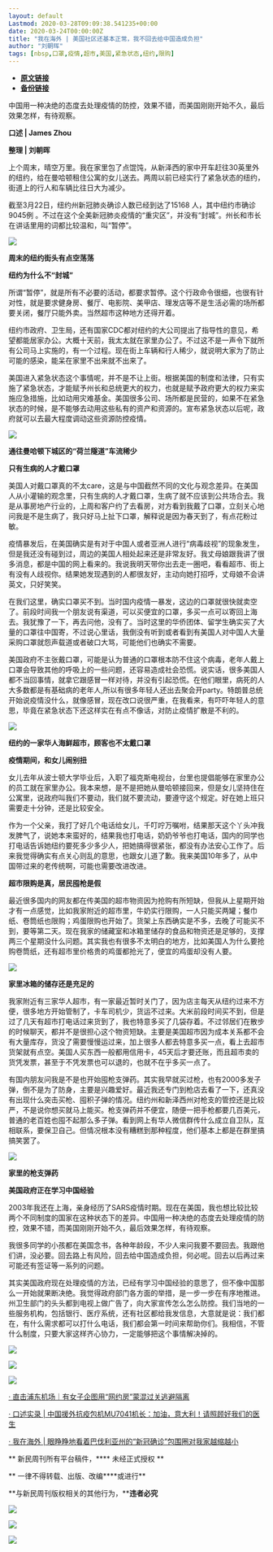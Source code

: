 ```yaml
---
layout: default
Lastmod: 2020-03-28T09:09:38.541235+00:00
date: 2020-03-24T00:00:00Z
title: "我在海外 | 美国社区还基本正常，我不回去给中国造成负担"
author: "刘朝晖"
tags: [nbsp,口罩,疫情,超市,美国,紧急状态,纽约,限购]
---
```


* [**原文链接**](https://mp.weixin.qq.com/s/Wf7XgE99KNr9ScQgkQqAMg)
* [**备份链接**](http://archive.ph/58Hdo)


  

  

  

  

中国用一种决绝的态度去处理疫情的防控，效果不错，而美国刚刚开始不久，最后效果怎样，有待观察。

  

  

  

  

**口述 | James Zhou**

**整理 | 刘朝晖**

  

上个周末，晴空万里。我在家里包了点馄饨，从新泽西的家中开车赶往30英里外的纽约，给在曼哈顿租住公寓的女儿送去。两周以前已经实行了紧急状态的纽约，街道上的行人和车辆比往日大为减少。

截至3月22日，纽约州新冠肺炎确诊人数已经到达了15168 人，其中纽约市确诊9045例 。不过在这个全美新冠肺炎疫情的“重灾区”，并没有“封城”。州长和市长在讲话里用的词都比较温和，叫“暂停”。

![](/images/post/d5fd70069cc05e7b6763dd0b2713dc5b.jpg)

**周末的纽约街头有点空荡荡**  

**纽约为什么不“封城”**

  

所谓“暂停”，就是所有不必要的活动，都要求暂停。这个行政命令很细，也很有针对性，就是要求健身房、餐厅、电影院、美甲店、理发店等不是生活必需的场所都要关闭，餐厅只能外卖。当然超市这种地方还得开着。

纽约市政府、卫生局，还有国家CDC都对纽约的大公司提出了指导性的意见，希望都能居家办公。大概十天前，我太太就在家里办公了。不过这不是一声令下就所有公司马上实施的，有一个过程。现在街上车辆和行人稀少，就说明大家为了防止可能的感染，能呆在家里不出来就不出来了。

美国进入紧急状态这个事情呢，并不是不让上街。根据美国的制度和法律，只有实施了紧急状态，才能赋予州长和总统更大的权力，也就是赋予政府更大的权力来实施应急措施，比如动用灾难基金。美国很多公司、场所都是民营的，如果不在紧急状态的时候，是不能够去动用这些私有的资产和资源的。宣布紧急状态以后呢，政府就可以去最大程度调动这些资源防控疫情。

![](/images/post/3ff3dae22664cddf7a620f4668803b00.jpg)

**通往曼哈顿下城区的“荷兰隧道”车流稀少**  

**只有生病的人才戴口罩**

美国人对戴口罩真的不太care，这是与中国截然不同的文化与观念差异。在美国人从小灌输的观念里，只有生病的人才戴口罩，生病了就不应该到公共场合去。我是从事房地产行业的，上周和客户约了去看房，对方看到我戴了口罩，立刻关心地问我是不是生病了，我只好马上扯下口罩，解释说是因为春天到了，有点花粉过敏。

疫情暴发后，在美国确实是有对于中国人或者亚洲人进行“病毒歧视”的现象发生，但是我还没有碰到过，周边的美国人相处起来还是非常友好。我丈母娘跟我讲了很多消息，都是中国的网上看来的。我说我明天带你出去走一圈吧，看看超市、街上有没有人歧视你。结果她发现遇到的人都很友好，主动向她打招呼，丈母娘不会讲英文，只好笑笑。

在我们这里，确实口罩买不到。当时国内疫情一暴发，这边的口罩就很快就卖空了。前段时间我一个朋友说有渠道，可以买便宜的口罩，多买一点可以寄回上海去。我犹豫了一下，再去问他，没有了。当时这里的华侨团体、留学生确实买了大量的口罩往中国寄，不过说心里话，我倒没有听到或者看到有美国人对中国人大量采购口罩就怨声载道或者破口大骂，可能他们也确实不需要。

美国政府不主张戴口罩，可能是认为普通的口罩根本防不住这个病毒，老年人戴上口罩会导致其他的呼吸上的一些问题，还容易造成社会恐慌。说实话，很多美国人都不当回事情，就拿它跟感冒一样对待，并没有引起恐慌。在他们眼里，病死的人大多数都是有基础病的老年人,所以有很多年轻人还出去聚会开party。特朗普总统开始说疫情没什么，就像感冒，现在改口说很严重，在我看来，有吓吓年轻人的意思，毕竟在紧急状态下还这样实在有点不像话，对防止疫情扩散是不利的。

![](/images/post/53baec73a9fa0c953f9140273aa3d93d.jpg)

**纽约的一家华人海鲜超市，顾客也不太戴口罩**  

**疫情期间，和女儿闹别扭**

女儿去年从波士顿大学毕业后，入职了福克斯电视台，台里也提倡能够在家里办公的员工就在家里办公。我本来想，是不是把她从曼哈顿接回来，但是女儿坚持住在公寓里，说政府叫我们不要动，我们就不要流动，要遵守这个规定。好在她上班只需要走十分钟，还是比较安全。

作为一个父亲，我打了好几个电话给女儿，千叮咛万嘱咐，结果那天这个丫头冲我发脾气了，说她本来蛮好的，结果我也打电话，奶奶爷爷也打电话，国内的同学也打电话告诉她纽约要死多少多少人，把她搞得很紧张，都没有办法安心工作了。后来我觉得确实有点关心则乱的意思，也跟女儿道了歉。我来美国10年多了，从中国带过来的老传统啊，可能也需要改进改进。

**超市限购是真，居民囤枪是假**

最近很多国内的网友都在传美国的超市物资因为抢购有所短缺，但我从上星期开始才有一点感觉，比如我家附近的超市里，牛奶实行限购，一人只能买两罐；餐巾纸、卷筒纸也限购；鸡蛋限购也开始了。货架上东西确实是不多，去晚了可能买不到，要等第二天。现在我家的储藏室和冰箱里储存的食品和物资还是足够的，支撑两三个星期没什么问题。其实我也有很多不太明白的地方，比如美国人为什么要抢购卷筒纸，还有超市里价格贵的鸡蛋都抢光了，便宜的鸡蛋却没有人要。

![](/images/post/ca00cdf77e939be862288868370c4dab.jpg)

**家里冰箱的储存还是充足的**  

我家附近有三家华人超市，有一家最近暂时关门了，因为店主每天从纽约过来不方便，很多地方开始管制了，卡车司机少，货运不过来。大米前段时间买不到，但是过了几天有超市打电话过来货到了，我也特意多买了几袋存着。不过邻居们在散步的时候聊天，都并不是很担心这个物资短缺。主要是美国超市因为成本关系都不会有大量库存，货没了需要慢慢运过来，加上很多人都去特意多买一点，看上去超市货架就有点空。美国人买东西一般都用信用卡，45天后才要还账，而且超市卖的货凭发票，甚至于不凭发票也可以退的，也就不在乎多买一点了。

有国内朋友问我是不是也开始囤枪支弹药。其实我早就买过枪，也有2000多发子弹，倒不是为了防身，主要是兴趣爱好。最近我还专门到枪店去看了一下，还真没有出现什么突击买枪、囤积子弹的情况。纽约州和新泽西州对枪支的管控还是比较严，不是说你想买就马上能买。枪支弹药并不便宜，随便一把手枪都要几百美元，普通的老百姓也囤不起那么多子弹。看到网上有华人微信群传什么成立自卫队，互相联系，要保卫自己。但情况根本没有糟糕到那种程度，他们基本上都是在群里搞搞笑罢了。

![](/images/post/9794890b94522abd27fb7fe5a5821efc.jpg)

**家里的枪支弹药**  

**美国政府正在学习中国经验**

2003年我还在上海，亲身经历了SARS疫情时期。现在在美国，我也想比较比较两个不同制度的国家在这种状态下的差异。中国用一种决绝的态度去处理疫情的防控，效果不错，而美国刚刚开始不久，最后效果怎样，有待观察。

我很多同学的小孩都在美国念书，各种年龄段，不少人来问我要不要回去。我跟他们讲，没必要。回去路上有风险，回去给中国造成负担，何必呢。回去以后再过来可能还有签证等一系列的问题。

其实美国政府现在处理疫情的方法，已经有学习中国经验的意思了，但不像中国那么一开始就果断决绝。我觉得政府部门各方面的举措，是一步一步在有序地推进。州卫生部门的头头都到电视上做广告了，向大家宣传怎么怎么防控。我们当地的一些服务机构，包括银行、医疗系统，还有社区都给我发信息，大意就是说：我们都在，有什么需求都可以打什么电话，我们都会第一时间来帮助你们。我相信，不管什么制度，只要大家这样齐心协力，一定能够把这个事情解决掉的。

  

![](/images/post/d8ca61a3dfcf9a9aa170b58d4b6eeb42.jpg)

![](/images/post/6f1a77f043f1922e8f8cbc65833ffe0b.jpg)

  

![](/images/post/9b9f59f87ccb0e7aa7587886d34765a8.jpg)

  

[· 直击浦东机场｜有女子企图用“网约房”蒙混过关逃避隔离](http://mp.weixin.qq.com/s?__biz=MTUzMDQzNjMwMQ==&mid=2652827610&idx=1&sn=bd64c3ae393e3644dbed739d5ffd5769&chksm=68ed22785f9aab6e95e57e5a44a59a7425793179ad4d6e541e81f9dc754237fe763728de67c3&scene=21#wechat_redirect)

[· 口述实录 | 中国援外抗疫包机MU7041机长：加油，意大利！请照顾好我们的医生](http://mp.weixin.qq.com/s?__biz=MTUzMDQzNjMwMQ==&mid=2652827692&idx=1&sn=8a55c7f3c34203c19bd062bba898a613&chksm=68ed3d8e5f9ab49819959db0c74081224eb3dae03438fe6663ae828133db5375beffb6ba36fe&scene=21#wechat_redirect)

[· 我在海外 | 眼睁睁地看着巴伐利亚州的“新冠确诊”包围圈对我家越缩越小](http://mp.weixin.qq.com/s?__biz=MTUzMDQzNjMwMQ==&mid=2652827683&idx=1&sn=bd2294d3d9ec2270dd7230c20e0828ee&chksm=68ed3d815f9ab497306b1df44b95ec1227434eed92bc672342e6dc79a42a11ae17cc1e3232b6&scene=21#wechat_redirect)

** 新民周刊所有平台稿件，**** 未经正式授权 **

** 一律不得转载、出版、改编****或进行**

**与新民周刊版权相关的其他行为，****违者必究**

![](/images/post/07f86f6a14e82585e985c9276d89fb12.jpg)

![](/images/post/23adc7fda2ee4119ca57055a2fa1294c.jpg)

![](/images/post/0430f0ed87ddb191f6ab60060aaff2c5.jpg)

